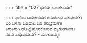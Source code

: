 +++
title = "027 ಧರೆಯ ಬದುಕೇನದರ"

+++
ಧರೆಯ ಬದುಕೇನದರ ಗುರಿಯೇನು ಫಲವೇನು?।  
ಬರಿ ಬಳಸು ಬಡಿದಾಟ ಬರಿ ಪರಿಭ್ರಮಣೆ॥  
ತಿರುತಿರುಗಿ ಹೊಟ್ಟೆ ಹೊರಕೊಳುವ ಮೃಗಖಗಕಿಂತ।  
ನರನು ಸಾಧಿಪುದೇನು? - ಮಂಕುತಿಮ್ಮ॥  
